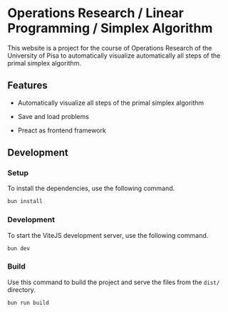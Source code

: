 # Operations Research / Linear Programming / Simplex Algorithm

This website is a project for the course of Operations Research of the
University of Pisa to automatically visualize automatically all steps of the
primal simplex algorithm.

## Features

-   Automatically visualize all steps of the primal simplex algorithm

-   Save and load problems

-   Preact as frontend framework

## Development

### Setup

To install the dependencies, use the following command.

```bash
bun install
```

### Development

To start the ViteJS development server, use the following command.

```bash
bun dev
```

### Build

Use this command to build the project and serve the files from the `dist/`
directory.

```bash
bun run build
```
